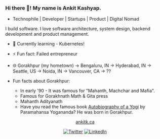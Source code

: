 ### Hi there 👋! My name is Ankit Kashyap. 
- Technophile | Developer | Startups | Product | Digital Nomad

I build software. I love software architecture, system design, backend development and product management.
- 🌱 Currently learning - Kubernetes!
- ⚡ Fun fact: Failed entrepreneur
- 🌐 Gorakhpur (my hometown) -> Bengaluru, IN -> Hyderabad, IN -> Seattle, US -> Noida, IN -> Vancouver, CA -> ??

- Fun facts about Gorakhpur:
	- In early '90 - It was famous for "Mahanth, Machchar and Mafia".
	- Famous for Gorakhnath Math & Gita press
	- Mahanth Adityanath
	- Have you read the famous book <a href="https://en.wikipedia.org/wiki/Autobiography_of_a_Yogi">Autobiography of a Yogi</a> by Paramahansa Yogananda? He was born in Gorakhpur.

<p align="center">
	<a href="https://www.ankitk.ca">ankitk.ca</a>
</p>
<p align="center">
	<a href="https://twitter.com/ankitwww"><img src="https://img.shields.io/twitter/follow/ankitwww?label=Twitter&style=social" alt="Twitter"></a>
	<a href="https://www.linkedin.com/in/tekpill"><img src="https://img.shields.io/badge/LinkedIn--_.svg?style=social&logo=linkedin" alt="LinkedIn"></a>
</p>

